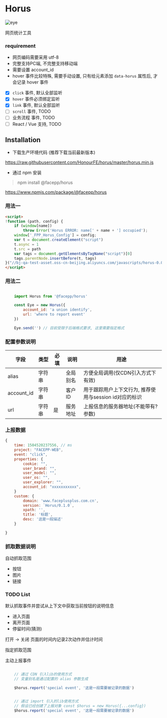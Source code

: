 
# Horus

![eye](https://raw.githubusercontent.com/FaceFE/horus/master/images/horus.jpg)

网页统计工具

### requirement

* 网页编码需要采用 utf-8
* 完整支持PC端, 不完整支持移动端
* 需要设置 account_id
* hover 事件比较特殊, 需要手动设置, 只有给元素添加 ``data-horus`` 属性后, 才会记录 hover 事件

* [x] ``click`` 事件, 默认全部监听
* [x] ``hover`` 事件必须绑定监听
* [x] ``link`` 事件, 默认全部监听
* [ ] ``scroll`` 事件, TODO
* [ ] 业务流程 事件, TODO
* [ ] React / Vue 支持, TODO

## Installation

* 下载生产环境代码 (推荐下载当前最新版本)

https://raw.githubusercontent.com/HonourFE/horus/master/horus.min.js

* 通过 npm 安装

> npm install @facepp/horus

https://www.npmjs.com/package/@facepp/horus


### 用法一

```html
<script>
!function (path, config) {
    if (window[name])
        throw Error('Horus ERROR: name[' + name + '] occupied');
    window['_FPP_Horus_Config'] = config;
    var t = document.createElement("script")
    t.async = 1
    t.src = path
    var tags = document.getElementsByTagName("script")[0]
    tags.parentNode.insertBefore(t, tags)
}("//bj-qa-test-asset.oss-cn-beijing.aliyuncs.com/javascripts/horus-0.0.2.min.js", '__log_server_url__');
</script>
```

### 用法二

```javascript

    import Horus from '@facepp/horus'

    const Eye = new Horus({
        account_id: 'a union identify',
        url: 'where to report event'
    })

    Eye.send('') // 目前受限于后端格式要求, 这里需要指定格式

```

### 配置参数说明

字段 | 类型 | 必填 | 说明 | 用途
--- | --- | --- | --- | ---
alias       | 字符串    |  |    全局别名 | 方便全局调用(仅CDN引入方式下有效)
account_id  |字符串     |   |   客户ID|用于跟踪用户上下文行为, 推荐使用与session id对应的标识
url         |字符串     |是 |   服务地址| 上报信息的服务器地址(不能带有?参数)

### 上报数据

```javascript
{
    time: 1504520237556, // ms
    project: "FACEPP-WEB",
    event: "click",
    properties: { 
        cookie: "",
        user_brand: "",
        user_model: "",
        user_os: "",
        user_explorer: "",
        account_id: "xxxxxxxxxxx",
    }
    custom: {
        domain: 'www.faceplusplus.com.cn',
        version: `Horus/0.1.0`,
        xpath: '',
        title: '标题',
        desc: '这是一段描述'
    }

}
```

### 抓取数据说明

自动抓取范围

* 按钮
* 图片
* 链接

### TODO List

默认抓取事件并尝试从上下文中获取当前按钮的说明信息

* 进入页面
* 离开页面
* 停留时间(猜测)

打开 -> 关闭 页面的时间内记录2次动作并估计时间


指定抓取范围

主动上报事件

```javascript

    // 通过 CDN 引入lib的使用方式
    // 变量别名是通过配置的 alias 参数生成 

    $horus.report('special event', '这是一段需要被记录的数据')

```

```javascript

    // 通过 import 引入的lib使用方式
    // 假设已经创建了上报对象 const $horus = new Horus({...config})
    $horus.report('special event', '这是一段需要被记录的数据')

```
